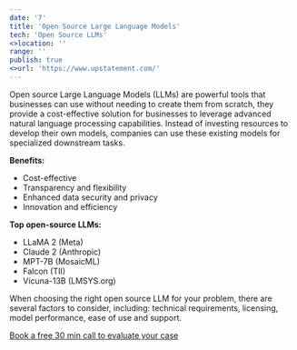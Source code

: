 ```yaml
---
date: '7'
title: 'Open Source Large Language Models'
tech: 'Open Source LLMs'
<>location: ''
range: ''
publish: true
<>url: 'https://www.upstatement.com/'
---
```

Open source Large Language Models (LLMs) are powerful tools that businesses can use without needing to create them from scratch, they provide a cost-effective solution for businesses to leverage advanced natural language processing capabilities. Instead of investing resources to develop their own models, companies can use these existing models for specialized downstream tasks.

**Benefits:**
- Cost-effective
- Transparency and flexibility
- Enhanced data security and privacy
- Innovation and efficiency

**Top open-source LLMs:**
- LLaMA 2 (Meta)
- Claude 2 (Anthropic)
- MPT-7B (MosaicML)
- Falcon (TII)
- Vicuna-13B (LMSYS.org)

When choosing the right open source LLM for your problem, there are several factors to consider, including: technical requirements, licensing, model performance, ease of use and support. 

<a target="_blank" href="https://app.reclaim.ai/m/enrique-de-cote/flexible-meeting"  class="xxsButton">Book a free 30 min call to evaluate your case</a> 